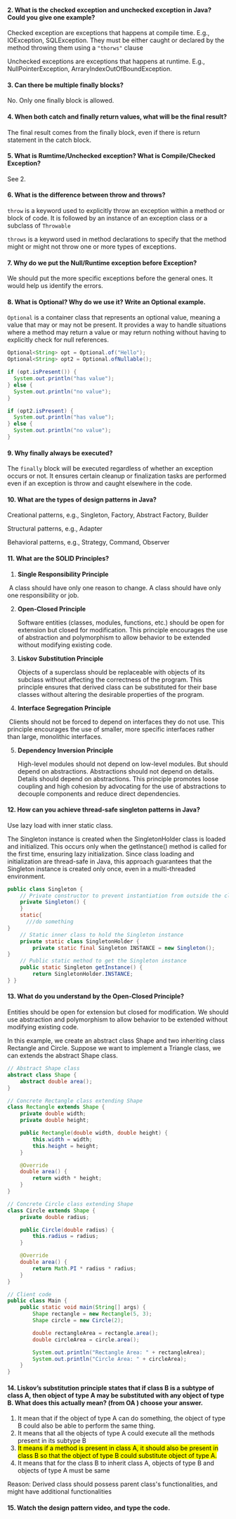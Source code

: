 #### 2. What is the checked exception and unchecked exception in Java? Could you give one example?

Checked exception are exceptions that happens at compile time. E.g., IOException, SQLException. They must be either caught or declared by the method throwing them using a `"thorws"` clause

Unchecked exceptions are exceptions that happens at runtime. E.g., NullPointerException, ArraryIndexOutOfBoundException.

#### 3. Can there be multiple finally blocks?

No. Only one finally block is allowed.

#### 4. When both catch and finally return values, what will be the final result?

The final result comes from the finally block, even if there is return statement in the catch block.

#### 5. What is Rumtime/Unchecked exception? What is Compile/Checked Exception?

See 2.

#### 6. What is the difference between throw and throws?

`throw` is a keyword used to explicitly throw an exception within a method or block of code. It is followed by an instance of an exception class or a subclass of `Throwable`

`throws` is a keyword used in method declarations to specify that the method might or might not throw one or more types of exceptions.

#### 7. Why do we put the Null/Runtime exception before Exception?

We should put the more specific exceptions before the general ones. It would help us identify the errors.

#### 8. What is Optional? Why do we use it? Write an Optional example.

`Optional` is a container class that represents an optional value, meaning a value that may or may not be present. It provides a way to handle situations where a method may return a value or may return nothing without having to explicitly check for null references.

```java
Optional<String> opt = Optional.of("Hello");
Optional<String> opt2 = Optional.ofNullable();

if (opt.isPresent()) {
  System.out.println("has value");
} else {
  System.out.println("no value");
}

if (opt2.isPresent) {
  System.out.println("has value");
} else {
  System.out.println("no value");
}
```

#### 9. Why finally always be executed?

The `finally` block will be executed regardless of whether an exception occurs or not. It ensures certain cleanup or finalization tasks are performed even if an exception is throw and caught elsewhere in the code.

#### 10. What are the types of design patterns in Java?

Creational patterns, e.g., Singleton, Factory, Abstract Factory, Builder

Structural patterns, e.g., Adapter

Behavioral patterns, e.g., Strategy, Command, Observer

#### 11. What are the SOLID Principles?

1. **Single Responsibility Principle**

​	A class should have only one reason to change. A class should have only one responsibility or job.

2. **Open-Closed Principle**

   Software entities (classes, modules, functions, etc.) should be open for extension but closed for modification. This principle encourages the use of abstraction and polymorphism to allow behavior to be extended without modifying existing code.

3. **Liskov Substitution Principle**

   Objects of a superclass should be replaceable with objects of its subclass without affecting the correctness of the program. This principle ensures that derived class can be substituted for their base classes without altering the desirable properties of the program.

4. **Interface Segregation Principle**

​	Clients should not be forced to depend on interfaces they do not use. This principle encourages the 	use of smaller, more specific interfaces rather than large, monolithic interfaces.

5. **Dependency Inversion Principle**

   High-level modules should not depend on low-level modules. But should depend on abstractions. Abstractions should not depend on details. Details should depend on abstractions. This principle promotes loose coupling and high cohesion by advocating for the use of abstractions to decouple components and reduce direct dependencies.

#### 12. How can you achieve thread-safe singleton patterns in Java?

Use lazy load with inner static class.

The Singleton instance is created when the SingletonHolder class is loaded and initialized. This occurs only when the getInstance() method is called for the first time, ensuring lazy initialization. Since class loading and initialization are thread-safe in Java, this approach guarantees that the Singleton instance is created only once, even in a multi-threaded environment.

```java
public class Singleton {
    // Private constructor to prevent instantiation from outside the class
    private Singleton() {
    }
    static{
      ///do something
}
    // Static inner class to hold the Singleton instance
    private static class SingletonHolder {
        private static final Singleton INSTANCE = new Singleton();
}
    // Public static method to get the Singleton instance
    public static Singleton getInstance() {
        return SingletonHolder.INSTANCE;
} }
```

#### 13. What do you understand by the Open-Closed Principle?

Entities should be open for extension but closed for modification. We should use abstraction and polymorphism to allow behavior to be extended without modifying existing code. 

In this example, we create an abstract class Shape and two inheriting class Rectangle and Circle. Suppose we want to implement a Triangle class, we can extends the abstract Shape class.

```java
// Abstract Shape class
abstract class Shape {
    abstract double area();
}

// Concrete Rectangle class extending Shape
class Rectangle extends Shape {
    private double width;
    private double height;

    public Rectangle(double width, double height) {
        this.width = width;
        this.height = height;
    }

    @Override
    double area() {
        return width * height;
    }
}

// Concrete Circle class extending Shape
class Circle extends Shape {
    private double radius;

    public Circle(double radius) {
        this.radius = radius;
    }

    @Override
    double area() {
        return Math.PI * radius * radius;
    }
}

// Client code
public class Main {
    public static void main(String[] args) {
        Shape rectangle = new Rectangle(5, 3);
        Shape circle = new Circle(2);

        double rectangleArea = rectangle.area();
        double circleArea = circle.area();

        System.out.println("Rectangle Area: " + rectangleArea);
        System.out.println("Circle Area: " + circleArea);
    }
}

```

#### 14. Liskov’s substitution principle states that if class B is a subtype of class A, then object of type A may be substituted with any object of type B. What does this actually mean? (from OA ) choose your answer.

1. It mean that if the object of type A can do something, the object of type B could also be able to perform the same thing.
2. It means that all the objects of type A could execute all the methods present in its subtype B
3. <mark>It means if a method is present in class A, it should also be present in class B so that the object of type B could substitute object of type A.</mark>
4. It means that for the class B to inherit class A, objects of type B and objects of type A must be same

Reason: Derived class should possess parent class's functionalities, and might have additional functionalities

#### 15. Watch the design pattern video, and type the code.


